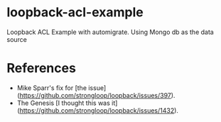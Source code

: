 # loopback-acl-example
Loopback ACL Example with automigrate. Using Mongo db as the data source

# References
* Mike Sparr's fix for [the issue] (https://github.com/strongloop/loopback/issues/397).
* The Genesis [I thought this was it] (https://github.com/strongloop/loopback/issues/1432).
